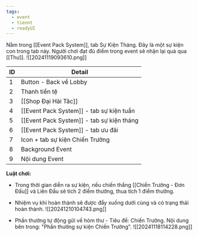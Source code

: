 ```yaml
---
tags:
  - event
  - tiennt
  - readyUI
---
```

Nằm trong [[Event Pack System]], tab Sự Kiện Tháng. Đây là một sự kiện con trong tab này.
Người chơi đạt đủ điểm trong event sẽ nhận lại quà qua [[Thư]].
![[20241119093610.png]]

| ID  | Detail                                    |
| --- | ----------------------------------------- |
| 1   | Button - Back về Lobby                    |
| 2   | Thanh tiền tệ                             |
| 3   | [[Shop Đại Hải Tăc]]                      |
| 4   | [[Event Pack System]] - tab sự kiện tuần  |
| 5   | [[Event Pack System]] - tab sự kiện tháng |
| 6   | [[Event Pack System]] - tab ưu đãi        |
| 7   | Icon + tab sự kiện Chiến Trường           |
| 8   | Background Event                          |
| 9   | Nội dung Event                            |

**Luật chơi:**
- Trong thời gian diễn ra sự kiện, nếu chiến thắng [[Chiến Trường - Đơn Đấu]] và Liên Đấu sẽ tích 2 điểm thưởng, thua tích 1 điểm thưởng.
- Nhiệm vụ khi hoàn thành sẽ được đẩy xuống dưới cùng và có trạng thái hoàn thành.
![[20241210104743.png]]

- Phần thưởng tự động gửi về hòm thư - Tiêu đề: Chiến Trường. Nội dung bên trong: "Phần thưởng sự kiện Chiến Trường".
![[20241118114228.png]]

